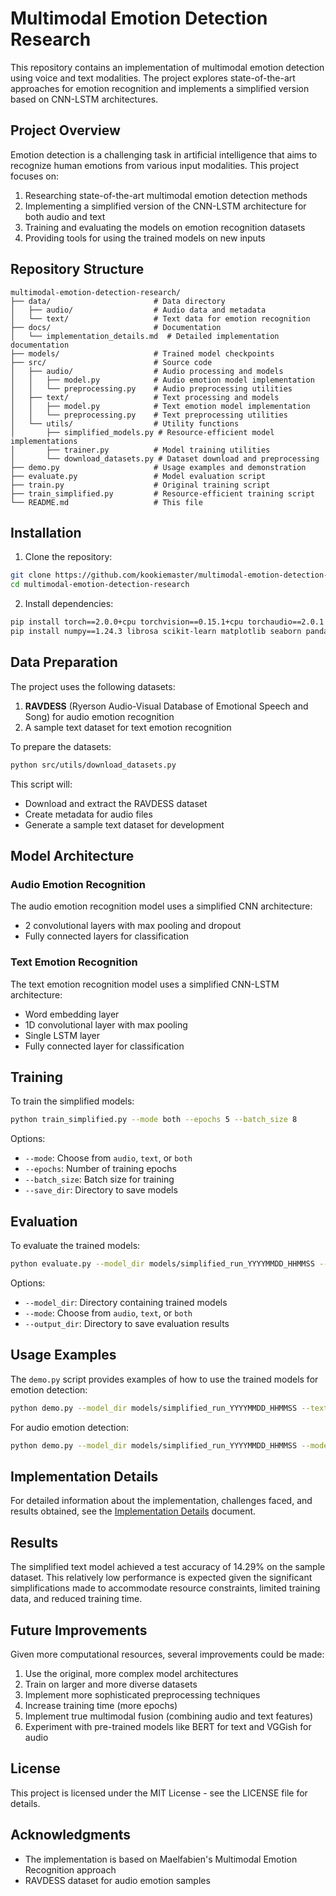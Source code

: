 # Multimodal Emotion Detection Research

This repository contains an implementation of multimodal emotion detection using voice and text modalities. The project explores state-of-the-art approaches for emotion recognition and implements a simplified version based on CNN-LSTM architectures.

## Project Overview

Emotion detection is a challenging task in artificial intelligence that aims to recognize human emotions from various input modalities. This project focuses on:

1. Researching state-of-the-art multimodal emotion detection methods
2. Implementing a simplified version of the CNN-LSTM architecture for both audio and text
3. Training and evaluating the models on emotion recognition datasets
4. Providing tools for using the trained models on new inputs

## Repository Structure

```
multimodal-emotion-detection-research/
├── data/                       # Data directory
│   ├── audio/                  # Audio data and metadata
│   └── text/                   # Text data for emotion recognition
├── docs/                       # Documentation
│   └── implementation_details.md  # Detailed implementation documentation
├── models/                     # Trained model checkpoints
├── src/                        # Source code
│   ├── audio/                  # Audio processing and models
│   │   ├── model.py            # Audio emotion model implementation
│   │   └── preprocessing.py    # Audio preprocessing utilities
│   ├── text/                   # Text processing and models
│   │   ├── model.py            # Text emotion model implementation
│   │   └── preprocessing.py    # Text preprocessing utilities
│   └── utils/                  # Utility functions
│       ├── simplified_models.py # Resource-efficient model implementations
│       ├── trainer.py          # Model training utilities
│       └── download_datasets.py # Dataset download and preprocessing
├── demo.py                     # Usage examples and demonstration
├── evaluate.py                 # Model evaluation script
├── train.py                    # Original training script
├── train_simplified.py         # Resource-efficient training script
└── README.md                   # This file
```

## Installation

1. Clone the repository:
```bash
git clone https://github.com/kookiemaster/multimodal-emotion-detection-research.git
cd multimodal-emotion-detection-research
```

2. Install dependencies:
```bash
pip install torch==2.0.0+cpu torchvision==0.15.1+cpu torchaudio==2.0.1 --index-url https://download.pytorch.org/whl/cpu
pip install numpy==1.24.3 librosa scikit-learn matplotlib seaborn pandas tqdm
```

## Data Preparation

The project uses the following datasets:

1. **RAVDESS** (Ryerson Audio-Visual Database of Emotional Speech and Song) for audio emotion recognition
2. A sample text dataset for text emotion recognition

To prepare the datasets:

```bash
python src/utils/download_datasets.py
```

This script will:
- Download and extract the RAVDESS dataset
- Create metadata for audio files
- Generate a sample text dataset for development

## Model Architecture

### Audio Emotion Recognition

The audio emotion recognition model uses a simplified CNN architecture:
- 2 convolutional layers with max pooling and dropout
- Fully connected layers for classification

### Text Emotion Recognition

The text emotion recognition model uses a simplified CNN-LSTM architecture:
- Word embedding layer
- 1D convolutional layer with max pooling
- Single LSTM layer
- Fully connected layer for classification

## Training

To train the simplified models:

```bash
python train_simplified.py --mode both --epochs 5 --batch_size 8
```

Options:
- `--mode`: Choose from `audio`, `text`, or `both`
- `--epochs`: Number of training epochs
- `--batch_size`: Batch size for training
- `--save_dir`: Directory to save models

## Evaluation

To evaluate the trained models:

```bash
python evaluate.py --model_dir models/simplified_run_YYYYMMDD_HHMMSS --mode both
```

Options:
- `--model_dir`: Directory containing trained models
- `--mode`: Choose from `audio`, `text`, or `both`
- `--output_dir`: Directory to save evaluation results

## Usage Examples

The `demo.py` script provides examples of how to use the trained models for emotion detection:

```bash
python demo.py --model_dir models/simplified_run_YYYYMMDD_HHMMSS --text "I'm feeling really happy today!"
```

For audio emotion detection:

```bash
python demo.py --model_dir models/simplified_run_YYYYMMDD_HHMMSS --mode audio --audio_file path/to/audio.wav
```

## Implementation Details

For detailed information about the implementation, challenges faced, and results obtained, see the [Implementation Details](docs/implementation_details.md) document.

## Results

The simplified text model achieved a test accuracy of 14.29% on the sample dataset. This relatively low performance is expected given the significant simplifications made to accommodate resource constraints, limited training data, and reduced training time.

## Future Improvements

Given more computational resources, several improvements could be made:
1. Use the original, more complex model architectures
2. Train on larger and more diverse datasets
3. Implement more sophisticated preprocessing techniques
4. Increase training time (more epochs)
5. Implement true multimodal fusion (combining audio and text features)
6. Experiment with pre-trained models like BERT for text and VGGish for audio

## License

This project is licensed under the MIT License - see the LICENSE file for details.

## Acknowledgments

- The implementation is based on Maelfabien's Multimodal Emotion Recognition approach
- RAVDESS dataset for audio emotion samples
